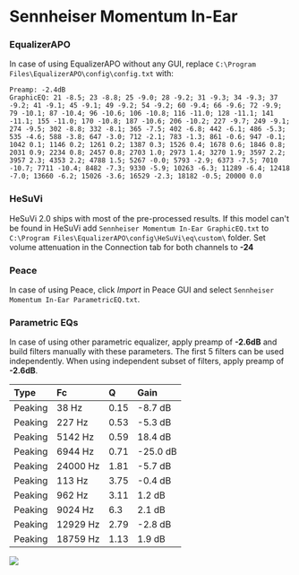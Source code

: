 # Sennheiser Momentum In-Ear

### EqualizerAPO
In case of using EqualizerAPO without any GUI, replace `C:\Program Files\EqualizerAPO\config\config.txt`
with:
```
Preamp: -2.4dB
GraphicEQ: 21 -8.5; 23 -8.8; 25 -9.0; 28 -9.2; 31 -9.3; 34 -9.3; 37 -9.2; 41 -9.1; 45 -9.1; 49 -9.2; 54 -9.2; 60 -9.4; 66 -9.6; 72 -9.9; 79 -10.1; 87 -10.4; 96 -10.6; 106 -10.8; 116 -11.0; 128 -11.1; 141 -11.1; 155 -11.0; 170 -10.8; 187 -10.6; 206 -10.2; 227 -9.7; 249 -9.1; 274 -9.5; 302 -8.8; 332 -8.1; 365 -7.5; 402 -6.8; 442 -6.1; 486 -5.3; 535 -4.6; 588 -3.8; 647 -3.0; 712 -2.1; 783 -1.3; 861 -0.6; 947 -0.1; 1042 0.1; 1146 0.2; 1261 0.2; 1387 0.3; 1526 0.4; 1678 0.6; 1846 0.8; 2031 0.9; 2234 0.8; 2457 0.8; 2703 1.0; 2973 1.4; 3270 1.9; 3597 2.2; 3957 2.3; 4353 2.2; 4788 1.5; 5267 -0.0; 5793 -2.9; 6373 -7.5; 7010 -10.7; 7711 -10.4; 8482 -7.3; 9330 -5.9; 10263 -6.3; 11289 -6.4; 12418 -7.0; 13660 -6.2; 15026 -3.6; 16529 -2.3; 18182 -0.5; 20000 0.0
```

### HeSuVi
HeSuVi 2.0 ships with most of the pre-processed results. If this model can't be found in HeSuVi add
`Sennheiser Momentum In-Ear GraphicEQ.txt` to `C:\Program Files\EqualizerAPO\config\HeSuVi\eq\custom\` folder.
Set volume attenuation in the Connection tab for both channels to **-24**

### Peace
In case of using Peace, click *Import* in Peace GUI and select `Sennheiser Momentum In-Ear ParametricEQ.txt`.

### Parametric EQs
In case of using other parametric equalizer, apply preamp of **-2.6dB** and build filters manually
with these parameters. The first 5 filters can be used independently.
When using independent subset of filters, apply preamp of **-2.6dB**.

| Type    | Fc       |    Q | Gain     |
|:--------|:---------|:-----|:---------|
| Peaking | 38 Hz    | 0.15 | -8.7 dB  |
| Peaking | 227 Hz   | 0.53 | -5.3 dB  |
| Peaking | 5142 Hz  | 0.59 | 18.4 dB  |
| Peaking | 6944 Hz  | 0.71 | -25.0 dB |
| Peaking | 24000 Hz | 1.81 | -5.7 dB  |
| Peaking | 113 Hz   | 3.75 | -0.4 dB  |
| Peaking | 962 Hz   | 3.11 | 1.2 dB   |
| Peaking | 9024 Hz  | 6.3  | 2.1 dB   |
| Peaking | 12929 Hz | 2.79 | -2.8 dB  |
| Peaking | 18759 Hz | 1.13 | 1.9 dB   |

![](https://raw.githubusercontent.com/jaakkopasanen/AutoEq/master/results/oratory1990/usound/Sennheiser%20Momentum%20In-Ear/Sennheiser%20Momentum%20In-Ear.png)